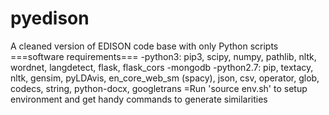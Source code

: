 # pyedison
A cleaned version of EDISON code base with only Python scripts
===software requirements===
-python3: pip3, scipy, numpy, pathlib, nltk, wordnet, langdetect, flask, flask_cors
-mongodb
-python2.7: pip, textacy, nltk, gensim, pyLDAvis, en_core_web_sm (spacy), json, csv, operator, glob, codecs, string, python-docx, googletrans
=Run 'source env.sh' to setup environment and get handy commands to generate similarities 
